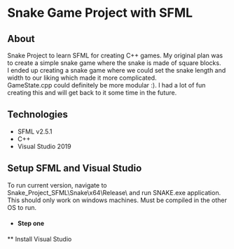 # Snake Game Project with SFML
## About
Snake Project to learn SFML for creating C++ games.
My original plan was to create a simple snake game where the snake is made of square blocks.  
I ended up creating a snake game where we could set the snake length and width to our liking which made it more complicated.  
GameState.cpp could definitely be more modular :).
I had a lot of fun creating this and will get back to it some time in the future.

## Technologies
- SFML v2.5.1
- C++
- Visual Studio 2019
## Setup SFML and Visual Studio
To run current version, navigate to Snake_Project_SFML\Snake\x64\Release\ and run SNAKE.exe application.
This should only work on windows machines. Must be compiled in the other OS to run.

* #### Step one
** Install Visual Studio
